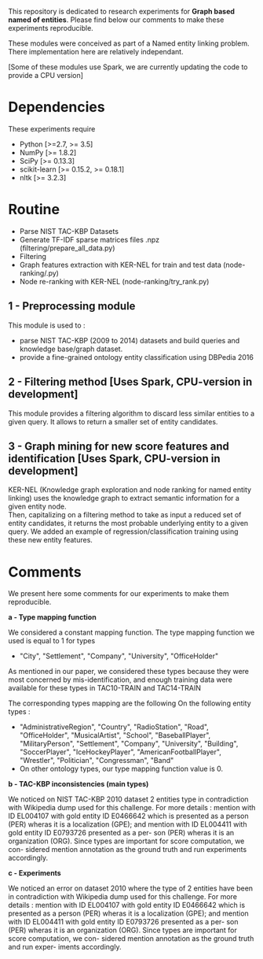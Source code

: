This repository is dedicated to research experiments for **Graph based named of entities**.
Please find below our comments to make these experiments reproducible.

These modules were conceived as part of a Named entity linking problem. There implementation here are relatively independant.

[Some of these modules use Spark, we are currently updating the code to provide a CPU version]

# Dependencies  
These experiments require

- Python [>=2.7, >= 3.5]
- NumPy [>= 1.8.2]
- SciPy [>= 0.13.3]
- scikit-learn [>= 0.15.2, >= 0.18.1]
- nltk [>= 3.2.3]

# Routine

- Parse NIST TAC-KBP Datasets
- Generate TF-IDF sparse matrices files .npz (filtering/prepare_all_data.py)
- Filtering
- Graph features extraction with KER-NEL for train and test data (node-ranking/.py)
- Node re-ranking with KER-NEL (node-ranking/try_rank.py)


## 1 - Preprocessing module

This module is used to :  
- parse NIST TAC-KBP (2009 to 2014) datasets and build queries and knowledge base/graph dataset.
- provide a fine-grained ontology entity classification using DBPedia 2016


## 2 - Filtering method [Uses Spark, CPU-version in development]

This module provides a filtering algorithm to discard less similar entities to a given query. It allows to return a smaller set of entity candidates.

## 3 - Graph mining for new score features and identification [Uses Spark, CPU-version in development]
 
KER-NEL (Knowledge graph exploration and node ranking for named entity linking) uses the knowledge graph to extract semantic information for a given entity node.  
Then, capitalizing on a filtering method to take as input a reduced set of entity candidates, it returns the most probable underlying entity to a given query. 
We added an example of regression/classification training using these new entity features.



# Comments

We present here some comments for our experiments to make them reproducible.

**a - Type mapping function**

We considered a constant mapping function.
The type mapping function we used is equal to 1 for types 
- "City", "Settlement", "Company", "University", "OfficeHolder"


As mentioned in our paper, we considered these types because they were most concerned by mis-identification, and enough training data were available for these types in TAC10-TRAIN and TAC14-TRAIN

The corresponding types mapping are the following On the following entity types : 
- "AdministrativeRegion", "Country", "RadioStation", "Road", "OfficeHolder", "MusicalArtist", "School", "BaseballPlayer", "MilitaryPerson", "Settlement", "Company", "University", "Building", "SoccerPlayer", "IceHockeyPlayer", "AmericanFootballPlayer", "Wrestler", "Politician", "Congressman", "Band"
- On other ontology types, our type mapping function value is 0.


**b - TAC-KBP inconsistencies (main types)**

We noticed on NIST TAC-KBP 2010 dataset 2 entities type in contradiction with Wikipedia dump used for this challenge.
For more details : mention with ID EL004107 with gold entity ID E0466642 which is presented as a person (PER) wheras it is a localization (GPE); and mention with ID EL004411 with gold entity ID E0793726 presented as a per- son (PER) wheras it is an organization (ORG). Since types are important for score computation, we con- sidered mention annotation as the ground truth and run experiments accordingly.




**c - Experiments**

We noticed an error on dataset 2010 where the type of 2 entities have been in contradiction with Wikipedia dump used for this challenge.
For more details : mention with ID EL004107 with gold entity ID E0466642 which is presented as a person (PER) wheras it is a localization (GPE); and mention with ID EL004411 with gold entity ID E0793726 presented as a per- son (PER) wheras it is an organization (ORG).
Since types are important for score computation, we con- sidered mention annotation as the ground truth and run exper- iments accordingly.
